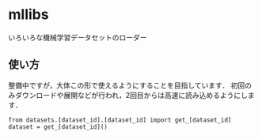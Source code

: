 # mllibs
いろいろな機械学習データセットのローダー

## 使い方

整備中ですが，大体この形で使えるようにすることを目指しています．
初回のみダウンロードや展開などが行われ，2回目からは高速に読み込めるようにします．

```
from datasets.[dataset_id].[dataset_id] import get_[dataset_id]
dataset = get_[dataset_id]()
```
